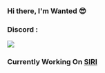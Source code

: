 ### Hi there, I'm Wanted 😎


### Discord :
[![](https://discord.c99.nl/widget/theme-4/717282136075534337.png)](https://www.youtube.com/watch?v=dQw4w9WgXcQ)

### Currently Working On [SIRI](https://dsc.gg/siri.gg])

